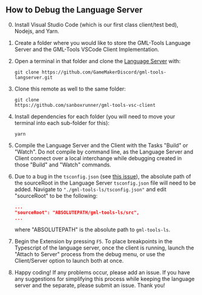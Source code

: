## How to Debug the Language Server

0. Install Visual Studio Code (which is our first class client/test bed), Nodejs, and Yarn.

1. Create a folder where you would like to store the GML-Tools Language Server and the GML-Tools VSCode Client Implementation.

2. Open a terminal in that folder and clone the [Language Server](https://github.com/GameMakerDiscord/gml-tools-langserver.git) with:

    ```git
    git clone https://github.com/GameMakerDiscord/gml-tools-langserver.git
    ```

3. Clone this remote as well to the same folder:
    ```git
    git clone
    https://github.com/sanboxrunner/gml-tools-vsc-client
    ```
4. Install dependencies for each folder (you will need to move your terminal into each sub-folder for this):

    ```npm
    yarn
    ```

5. Compile the Language Server and the Client with the Tasks "Build" or "Watch". Do not compile by command line, as the Language Server and Client connect over a local interchange while debugging created in those "Build" and "Watch" commands.

6. Due to a bug in the `tsconfig.json` (see [this issue](https://github.com/Microsoft/TypeScript/issues/26531)), the absolute path of the sourceRoot in the Language Server `tsconfig.json` file will need to be added. Navigate to `"./gml-tools-ls/tsconfig.json"` and edit "sourceRoot" to be the following:
    ```json
    ...
    "sourceRoot": "ABSOLUTEPATH/gml-tools-ls/src",
    ...
    ```
    where "ABSOLUTEPATH" is the absolute path to `gml-tools-ls`. 

7. Begin the Extension by pressing `F5`. To place breakpoints in the Typescript of the language server, once the client is running, launch the "Attach to Server" process from the debug menu, or use the Client/Server option to launch both at once.

8. Happy coding! If any problems occur, please add an issue. If you have any suggestions for simplifying this process while keeping the language server and the separate, please submit an issue. Thank you!

